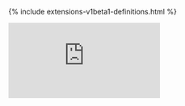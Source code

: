 <!-- BEGIN MUNGE: UNVERSIONED_WARNING -->


<!-- END MUNGE: UNVERSIONED_WARNING -->
<!-- needed for gh-pages to render html files when imported -->
{% include extensions-v1beta1-definitions.html %}






<!-- BEGIN MUNGE: IS_VERSIONED -->
<!-- TAG IS_VERSIONED -->
<!-- END MUNGE: IS_VERSIONED -->


<!-- BEGIN MUNGE: GENERATED_ANALYTICS -->
[![Analytics](https://kubernetes-site.appspot.com/UA-36037335-10/GitHub/docs/api-reference/extensions/v1beta1/definitions.md?pixel)]()
<!-- END MUNGE: GENERATED_ANALYTICS -->
